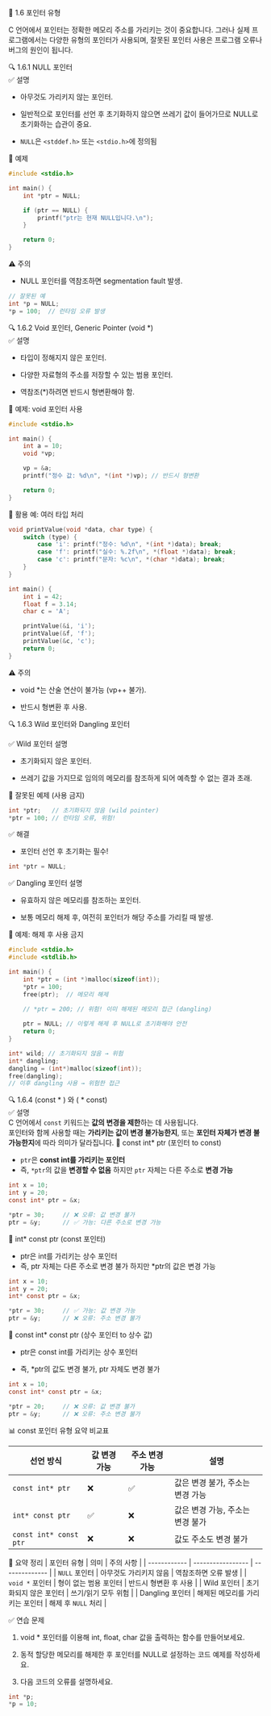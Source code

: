📘 1.6 포인터 유형

C 언어에서 포인터는 정확한 메모리 주소를 가리키는 것이 중요합니다. 그러나 실제 프로그램에서는 다양한 유형의 포인터가 사용되며, 잘못된 포인터 사용은 프로그램 오류나 버그의 원인이 됩니다.

🔍 1.6.1 NULL 포인터  
✅ 설명

* 아무것도 가리키지 않는 포인터.

* 일반적으로 포인터를 선언 후 초기화하지 않으면 쓰레기 값이 들어가므로 NULL로 초기화하는 습관이 중요.
* `NULL`은 `<stddef.h>` 또는 `<stdio.h>`에 정의됨

🧪 예제
```c
#include <stdio.h>

int main() {
    int *ptr = NULL;

    if (ptr == NULL) {
        printf("ptr는 현재 NULL입니다.\n");
    }

    return 0;
}
```
⚠️ 주의

* NULL 포인터를 역참조하면 segmentation fault 발생.

```c
// 잘못된 예
int *p = NULL;
*p = 100;  // 런타임 오류 발생
```

🔍 1.6.2 Void 포인터, Generic Pointer (void *)  
✅ 설명

* 타입이 정해지지 않은 포인터.

* 다양한 자료형의 주소를 저장할 수 있는 범용 포인터.

* 역참조(*)하려면 반드시 형변환해야 함.

🧪 예제: void 포인터 사용
```c
#include <stdio.h>

int main() {
    int a = 10;
    void *vp;

    vp = &a;
    printf("정수 값: %d\n", *(int *)vp); // 반드시 형변환

    return 0;
}
```
🔁 활용 예: 여러 타입 처리
```c
void printValue(void *data, char type) {
    switch (type) {
        case 'i': printf("정수: %d\n", *(int *)data); break;
        case 'f': printf("실수: %.2f\n", *(float *)data); break;
        case 'c': printf("문자: %c\n", *(char *)data); break;
    }
}

int main() {
    int i = 42;
    float f = 3.14;
    char c = 'A';

    printValue(&i, 'i');
    printValue(&f, 'f');
    printValue(&c, 'c');
    return 0;
}
```
⚠️ 주의

* void *는 산술 연산이 불가능 (vp++ 불가).

* 반드시 형변환 후 사용.

🔍 1.6.3 Wild 포인터와 Dangling 포인터

✅ Wild 포인터 설명

* 초기화되지 않은 포인터.

* 쓰레기 값을 가지므로 임의의 메모리를 참조하게 되어 예측할 수 없는 결과 초래.

🧪 잘못된 예제 (사용 금지)
```c
int *ptr;   // 초기화되지 않음 (wild pointer)
*ptr = 100; // 런타임 오류, 위험!
```
✅ 해결

* 포인터 선언 후 초기화는 필수!
```c
int *ptr = NULL;
```

✅ Dangling 포인터 설명

* 유효하지 않은 메모리를 참조하는 포인터.

* 보통 메모리 해제 후, 여전히 포인터가 해당 주소를 가리킬 때 발생.

🧪 예제: 해제 후 사용 금지
```c
#include <stdio.h>
#include <stdlib.h>

int main() {
    int *ptr = (int *)malloc(sizeof(int));
    *ptr = 100;
    free(ptr);  // 메모리 해제

    // *ptr = 200; // 위험! 이미 해제된 메모리 접근 (dangling)
    
    ptr = NULL; // 이렇게 해제 후 NULL로 초기화해야 안전
    return 0;
}
```
```C
int* wild; // 초기화되지 않음 → 위험
int* dangling;
dangling = (int*)malloc(sizeof(int));
free(dangling);
// 이후 dangling 사용 → 위험한 접근
```
🔍 1.6.4 (const * ) 와 ( * const)  
✅ 설명  
C 언어에서 `const` 키워드는 **값의 변경을 제한**하는 데 사용됩니다.   
포인터와 함께 사용할 때는 **가리키는 값이 변경 불가능한지**, 또는 **포인터 자체가 변경 불가능한지**에 따라 의미가 달라집니다. 
 🧭 const int* ptr (포인터 to const)
* `ptr`은 **const int를 가리키는 포인터**
* 즉, `*ptr`의 값을 **변경할 수 없음** 하지만 `ptr` 자체는 다른 주소로 **변경 가능**
```C
int x = 10;
int y = 20;
const int* ptr = &x;

*ptr = 30;     // ❌ 오류: 값 변경 불가
ptr = &y;      // ✅ 가능: 다른 주소로 변경 가능
```
🧭 int* const ptr (const 포인터)
* ptr은 int를 가리키는 상수 포인터
* 즉, ptr 자체는 다른 주소로 변경 불가 하지만 *ptr의 값은 변경 가능
```C
int x = 10;
int y = 20;
int* const ptr = &x;

*ptr = 30;     // ✅ 가능: 값 변경 가능
ptr = &y;      // ❌ 오류: 주소 변경 불가
```
🧭 const int* const ptr (상수 포인터 to 상수 값)
* ptr은 const int를 가리키는 상수 포인터

* 즉, *ptr의 값도 변경 불가, ptr 자체도 변경 불가
```C
int x = 10;
const int* const ptr = &x;

*ptr = 20;     // ❌ 오류: 값 변경 불가
ptr = &y;      // ❌ 오류: 주소 변경 불가
```
📊 const 포인터 유형 요약 비교표

| 선언 방식               | 값 변경 가능 | 주소 변경 가능 | 설명                             |
|------------------------|--------------|----------------|----------------------------------|
| `const int* ptr`       | ❌           | ✅             | 값은 변경 불가, 주소는 변경 가능 |
| `int* const ptr`       | ✅           | ❌             | 값은 변경 가능, 주소는 변경 불가 |
| `const int* const ptr` | ❌           | ❌             | 값도 주소도 변경 불가            |

📌 요약 정리
| 포인터 유형       | 의미                | 주의 사항          |
| ------------ | ----------------- | -------------- |
| `NULL` 포인터   | 아무것도 가리키지 않음      | 역참조하면 오류 발생    |
| `void *` 포인터 | 형이 없는 범용 포인터      | 반드시 형변환 후 사용   |
| Wild 포인터     | 초기화되지 않은 포인터      | 쓰기/읽기 모두 위험    |
| Dangling 포인터 | 해제된 메모리를 가리키는 포인터 | 해제 후 `NULL` 처리 |

✅ 연습 문제

1. void * 포인터를 이용해 int, float, char 값을 출력하는 함수를 만들어보세요.

2. 동적 할당한 메모리를 해제한 후 포인터를 NULL로 설정하는 코드 예제를 작성하세요.

3. 다음 코드의 오류를 설명하세요.
```c
int *p;
*p = 10;
```

